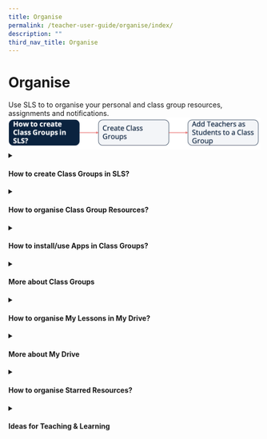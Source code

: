 ```yaml
---
title: Organise
permalink: /teacher-user-guide/organise/index/
description: ""
third_nav_title: Organise
---
```

<h1>Organise</h1>
Use SLS to to organise your personal and class group resources, assignments and notifications.
<img alt="Flow Organise" src="/images/2Teacher/Flow-Organise.png">

<details>
<summary><h4>How to create Class Groups in SLS?</h4></summary>

<ul>
<li><a href="/teacher-user-guide/organise/about-class-groups/" target="_blank">About Class Groups (New)</a></li>
<li><a href="/teacher-user-guide/organise/create-class-groups/" target="_blank">(1) Create Class Groups (New)</a></li>
<li><a href="/teacher-user-guide/organise/add-teachers-as-students-to-a-class-group/" target="_blank">(2) Add Teachers as Students to a Class Group</a></li>
</ul>
</details>

<details>
<summary><h4>How to organise Class Group Resources?</h4></summary>

<ul>
<li><a href="/teacher-user-guide/organise/manage-class-group-resources/" target="_blank">Manage Class Group Resources</a></li>
</ul>
</details>

<details>
<summary><h4>How to install/use Apps in Class Groups?</h4></summary>
<ul>
<li><a href="/teacher-user-guide/organise/install-and-launch-apps/" target="_blank">Install and Launch Apps</a></li>
<li><a href="/teacher-user-guide/organise/app-faqs/" target="_blank">App FAQs</a></li>
</ul>
</details>

<details>
<summary><h4>More about Class Groups</h4></summary>

<ul>
<li><a target="_blank" href="/teacher-user-guide/organise/pin-class-groups/">Pin Class Groups (Enhanced)</a></li>
<li><a target="_blank" href="/teacher-user-guide/organise/archive-class-groups/">Archive Class Groups</a></li>
<li><a target="_blank" href="/teacher-user-guide/organise/view-past-class-groups/">View Past Class Groups</a></li>
</ul>
</details>

<details>
<summary><h4>How to organise My Lessons in My Drive?</h4></summary>

<ul>
<li><a target="_blank" href="/teacher-user-guide/organise/access-my-drive/">(1) Access My Drive</a></li>
<li><a target="_blank" href="/teacher-user-guide/organise/search-in-my-drive/">(2) Search in My Drive</a></li>
<li><a target="_blank" href="/teacher-user-guide/organise/create-new-folders/">(3a) Create New Folders</a></li>
<li><a target="_blank" href="/teacher-user-guide/organise/view-lessons-shared-with-me/">(3b) View Lessons Shared with Me</a></li>
<li><a target="_blank" href="/teacher-user-guide/organise/delete-resources/">(4) Delete Resources</a></li>
</ul>
</details>

<details>
<summary><h4>More about My Drive</h4></summary>

<ul>
<li><a target="_blank" href="/teacher-user-guide/organise/copy-lessons-within-my-drive/">Copy Lessons within My Drive</a></li>
<li><a target="_blank" href="/teacher-user-guide/organise/manage-folders/">Manage Folders</a></li>
<li><a target="_blank" href="/teacher-user-guide/organise/restore-resources-from-trash/">Restore Resources from Trash</a></li>
</ul>
</details>

<details>
<summary><h4>How to organise Starred Resources?</h4></summary>
<ul>
<li><a target="_blank" href="/teacher-user-guide/organise/star-resources/">Star Resources</a></li>
</ul>
</details>

<details>
<summary><h4>Ideas for Teaching &amp; Learning</h4></summary>
<ul>
<p>1. Recommended User Flows</p>
<li><a target="_blank" href="/teachers/sls-superhero-quiz/assign-past-exam-questions/">Assign Past Exam Questions</a></li>
<li><a target="_blank" href="/teachers/sls-superhero-quiz/co-create-lessons-in-class-groups/">Co-create Lessons in Class Groups</a></li>
<li><a target="_blank" href="/teachers/sls-superhero-quiz/conduct-eassessments-in-class/">Conduct e-Assessments in Class</a></li>
<li><a target="_blank" href="/teachers/sls-superhero-quiz/create-professional-learning-circles/">Create Professional Learning Circles</a></li>
<li><a target="_blank" href="/teachers/sls-superhero-quiz/differentiate-learning-lessons-and-activities/">Differentiate Learning Lessons and Activities</a></li>
<li><a target="_blank" href="/teachers/sls-superhero-quiz/digitise-past-year-papers-for-practice/">Digitise Past Year Papers for Practice</a></li>
<li><a target="_blank" href="/teachers/sls-superhero-quiz/empower-students-to-be-self-directed-learners/">Empower Students to be Self Directed Learners</a></li>
<li><a target="_blank" href="/teachers/sls-superhero-quiz/encourage-curiosity-through-class-groups/">Encourage Curiosity through Class Groups</a></li>
<li><a target="_blank" href="/teachers/sls-superhero-quiz/facilitating-schoolwide-pd/">Facilitating School-wide PD</a></li>
<li><a target="_blank" href="/teachers/sls-superhero-quiz/integrate-external-sites-and-applications/">Integrate External Sites and Applications</a></li>
<li><a target="_blank" href="/teachers/sls-superhero-quiz/jigsaw-activities-for-teamwork/">Jigsaw Activities for Teamwork</a></li>
<li><a target="_blank" href="/teachers/sls-superhero-quiz/manage-in-class-teaching-more-effectively/">Manage In-Class Teaching more Effectively</a></li>
<li><a target="_blank" href="/teachers/sls-superhero-quiz/motivate-students-with-a-game-like-experience/">Motivate Students with a Game like Experience</a></li>
<li><a target="_blank" href="/teachers/sls-superhero-quiz/nurture-collaboration-in-gamified-lessons/">Nurture Collaboration in Gamified Lessons</a></li>
<li><a target="_blank" href="/teachers/sls-superhero-quiz/track-students-learning-progress/">Track Students’ Learning Progress</a></li>
<p>2. Useful Resources</p>
</ul>
<ul>
<li><a target="_blank" href="/files/Userguide/Downloadable%20Resources/R18_ClassGroupPoll.pdf">Class Group Poll</a></li>
<li><a target="_blank" href="/files/Userguide/Downloadable%20Resources/R18_Enhanced_Lesson_Authoring_navigation.pdf">Enhanced Lesson Authoring and Navigation</a></li>
<li><a target="_blank" href="/files/Userguide/Downloadable%20Resources/using sls for dept review.pdf">Using SLS for Department Teaching &amp; Learning Review</a></li>
<li><a target="_blank" href="http://for.edu.sg/EVS">Eliciting Voices of Students with Diverse Learning Needs</a></li>
<li><a target="_blank" href="/files/Userguide/Downloadable%20Resources/Phygital_learning.pdf">Let's get Phygital with SLS</a></li>
<li><a target="_blank" href="/files/Userguide/Downloadable%20Resources/TeamsvsSubgroups.pdf">Teams vs Subgroups</a></li>
<li><a target="_blank" href="/files/Userguide/Downloadable%20Resources/using sls for digital transformation of t&amp;l.pdf">Using SLS for Digital Transformation of Teaching and Learning</a></li>
</ul>
</details>